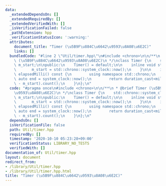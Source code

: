 ```yaml
---
data:
  _extendedDependsOn: []
  _extendedRequiredBy: []
  _extendedVerifiedWith: []
  _isVerificationFailed: false
  _pathExtension: hpp
  _verificationStatusIcon: ':warning:'
  attributes:
    document_title: "Timer (\u5B9F\u884C\u6642\u9593\u8A08\u6E2C)"
    links: []
  bundledCode: "#line 2 \"Util/timer.hpp\"\n#include <chrono>\n\n/**\n * @brief Timer\
    \ (\u5B9F\u884C\u6642\u9593\u8A08\u6E2C)\n */\nclass Timer {\n    std::chrono::system_clock::time_point\
    \ m_start;\n\npublic:\n    Timer() = default;\n\n    inline void start() {\n \
    \       m_start = std::chrono::system_clock::now();\n    }\n\n    inline uint64_t\
    \ elapsedMilli() const {\n        using namespace std::chrono;\n        const\
    \ auto end = system_clock::now();\n        return duration_cast<milliseconds>(end\
    \ - m_start).count();\n    }\n};\n"
  code: "#pragma once\n#include <chrono>\n\n/**\n * @brief Timer (\u5B9F\u884C\u6642\
    \u9593\u8A08\u6E2C)\n */\nclass Timer {\n    std::chrono::system_clock::time_point\
    \ m_start;\n\npublic:\n    Timer() = default;\n\n    inline void start() {\n \
    \       m_start = std::chrono::system_clock::now();\n    }\n\n    inline uint64_t\
    \ elapsedMilli() const {\n        using namespace std::chrono;\n        const\
    \ auto end = system_clock::now();\n        return duration_cast<milliseconds>(end\
    \ - m_start).count();\n    }\n};\n"
  dependsOn: []
  isVerificationFile: false
  path: Util/timer.hpp
  requiredBy: []
  timestamp: '2020-10-10 05:23:28+09:00'
  verificationStatus: LIBRARY_NO_TESTS
  verifiedWith: []
documentation_of: Util/timer.hpp
layout: document
redirect_from:
- /library/Util/timer.hpp
- /library/Util/timer.hpp.html
title: "Timer (\u5B9F\u884C\u6642\u9593\u8A08\u6E2C)"
---
```

